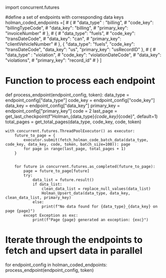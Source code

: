 import concurrent.futures


#define a set of endpoints with corresponding data keys
holman_coded_endpoints =[
    # {
    #     "data_type" : "billing",
    #     "code_key": "billingTypeCode",
    #     "data_key": "billing",
    #     "primary_key": "invoiceNumber"
    #  },
    # {
    #     "data_type": "fuels",
    #     "code_key": "transDateCode",
    #     "data_key": "can",
    #     "primary_key": "clientVehicleNumber"
    # },
    {
        "data_type": "fuels",
        "code_key": "transDateCode",
        "data_key": "us",
        "primary_key": "usRecordID"
    },
    # {
    #     "data_type" : "violation",
    #     "code_key": "violationDateCode",
    #     "data_key": "violations",
    #     "primary_key": "record_id"
    # }
]

# Function to process each endpoint
def process_endpoint(endpoint_config, token):
    data_type = endpoint_config["data_type"]
    code_key = endpoint_config["code_key"]
    data_key = endpoint_config["data_key"]
    primary_key = endpoint_config["primary_key"]
    code = 2
    last_page = get_last_checkpoint(f"Holman_{data_type}_{code_key}_{code}", default=1)
    total_pages = get_total_pages(data_type, code_key, code, token)

    with concurrent.futures.ThreadPoolExecutor() as executor:
        future_to_page = {
            executor.submit(fetch_holman_code_batch_data(data_type, code_key, data_key, code, token, batch_size=100)): page
            for page in range(last_page, total_pages + 1)
        }
        

        for future in concurrent.futures.as_completed(future_to_page):
            page = future_to_page[future]
            try:
                data_list = future.result()
                if data_list:
                    clean_data_list = replace_null_values(data_list)
                    Holman_Upsert_data(data_type, data_key, clean_data_list, primary_key)
                else:
                    print(f"No data found for {data_type}_{data_key} on page {page}")
            except Exception as exc:
                print(f"Page {page} generated an exception: {exc}")
# Iterate through the endpoints to fetch and upsert data in parallel
for endpoint_config in holman_coded_endpoints:
    process_endpoint(endpoint_config, token)
